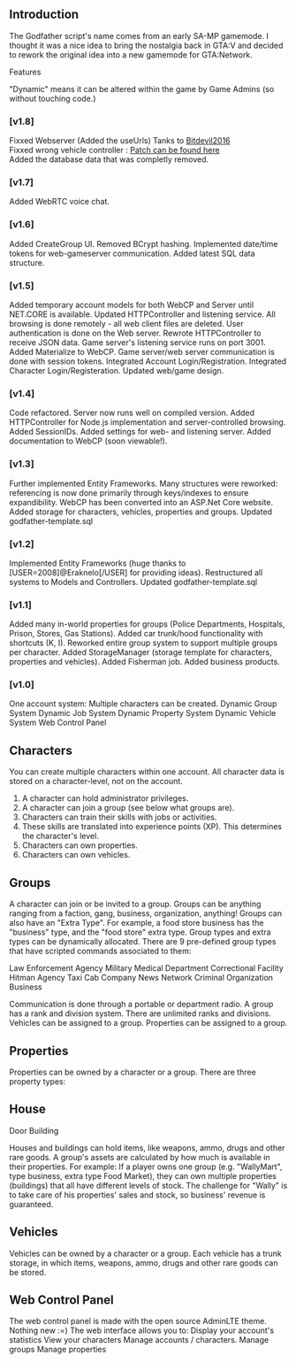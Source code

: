 ## Introduction

The Godfather script's name comes from an early SA-MP gamemode.
I thought it was a nice idea to bring the nostalgia back in GTA:V and decided to rework the original idea into a new gamemode for GTA:Network.


Features

"Dynamic" means it can be altered within the game by Game Admins (so without touching code.)

### [v1.8]
Fixxed Webserver (Added the useUrls) Tanks to [Bitdevil2016](https://forum.gtanet.work/index.php?threads/problem-mit-godfather-webserver.4267/#post-18481)  
Fixxed wrong vehicle controller : [Patch can be found here](https://github.com/kushovu/godfather/commit/8797bddfd9bb64fad7e5f8c020d79b15339d08be)  
Added the database data that was completly removed.

### [v1.7]
Added WebRTC voice chat.


### [v1.6]

Added CreateGroup UI.
Removed BCrypt hashing.
Implemented date/time tokens for web-gameserver communication.
Added latest SQL data structure.


### [v1.5]
Added temporary account models for both WebCP and Server until NET.CORE is available.
Updated HTTPController and listening service.
All browsing is done remotely - all web client files are deleted.
User authentication is done on the Web server.
Rewrote HTTPController to receive JSON data.
Game server's listening service runs on port 3001.
Added Materialize to WebCP.
Game server/web server communication is done with session tokens.
Integrated Account Login/Registration.
Integrated Character Login/Registeration.
Updated web/game design.


### [v1.4]
Code refactored.
Server now runs well on compiled version.
Added HTTPController for Node.js implementation and server-controlled browsing.
Added SessionIDs.
Added settings for web- and listening server.
Added documentation to WebCP (soon viewable!).

### [v1.3]
Further implemented Entity Frameworks. Many structures were reworked: referencing is now done primarily through keys/indexes to ensure expandibility.
WebCP has been converted into an ASP.Net Core website.
Added storage for characters, vehicles, properties and groups.
Updated godfather-template.sql

### [v1.2]
Implemented Entity Frameworks (huge thanks to [USER=2008]@Eraknelo[/USER] for providing ideas).
Restructured all systems to Models and Controllers.
Updated godfather-template.sql

### [v1.1]
Added many in-world properties for groups (Police Departments, Hospitals, Prison, Stores, Gas Stations).
Added car trunk/hood functionality with shortcuts (K, I).
Reworked entire group system to support multiple groups per character.
Added StorageManager (storage template for characters, properties and vehicles).
Added Fisherman job.
Added business products.

### [v1.0]
One account system: Multiple characters can be created.
Dynamic Group System
Dynamic Job System
Dynamic Property System
Dynamic Vehicle System
Web Control Panel


## Characters
You can create multiple characters within one account. All character data is stored on a character-level, not on the account.

1. A character can hold administrator privileges.
2. A character can join a group (see below what groups are).
3. Characters can train their skills with jobs or activities.
4. These skills are translated into experience points (XP). This determines the character's level.
5. Characters can own properties.
6. Characters can own vehicles.



## Groups

A character can join or be invited to a group. Groups can be anything ranging from a faction, gang, business, organization, anything! Groups can also have an "Extra Type". For example, a food store business has the "business" type, and the "food store" extra type. Group types and extra types can be dynamically allocated. There are 9 pre-defined group types that have scripted commands associated to them:

Law Enforcement Agency
Military
Medical Department
Correctional Facility
Hitman Agency
Taxi Cab Company
News Network
Criminal Organization
Business

Communication is done through a portable or department radio.
A group has a rank and division system. There are unlimited ranks and divisions.
Vehicles can be assigned to a group.
Properties can be assigned to a group.


## Properties
Properties can be owned by a character or a group. There are three property types:

## House
Door
Building

Houses and buildings can hold items, like weapons, ammo, drugs and other rare goods. A group's assets are calculated by how much is available in their properties. For example: If a player owns one group (e.g. "WallyMart", type business, extra type Food Market), they can own multiple properties (buildings) that all have different levels of stock. The challenge for "Wally" is to take care of his properties' sales and stock, so business' revenue is guaranteed.


## Vehicles

Vehicles can be owned by a character or a group. Each vehicle has a trunk storage, in which items, weapons, ammo, drugs and other rare goods can be stored.

## Web Control Panel
The web control panel is made with the open source AdminLTE theme. Nothing new :=)
The web interface allows you to:
Display your account's statistics
View your characters
Manage accounts / characters.
Manage groups
Manage properties
